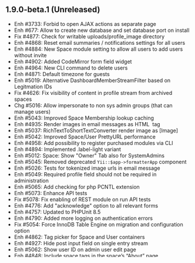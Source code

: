 1.9.0-beta.1 (Unreleased)
----------------------------

- Enh #3733: Forbid to open AJAX actions as separate page
- Enh #677: Allow to create new database and set database port on install
- Fix #4877: Check for writable uploads/profile_image directory
- Enh #4868: Reset email summaries / notifications settings for all users
- Enh #4884: New Space module setting to allow all users to add users without invite
- Enh #4902: Added CodeMirror form field widget
- Enh #4964: New CLI command to delete users 
- Enh #4871: Default timezone for guests
- Enh #5019: Alternative DashboardMemberStreamFilter based on Legitmation IDs
- Fix #4626: Fix visibility of content in profile stream from archived spaces
- Chg #5016: Allow impersonate to non sys admin groups (that can manage users)
- Enh #5043: Improved Space Membership lookup caching
- Enh #4935: Render images in email messages as HTML <img> tag
- Enh #5037: RichTextToShortTextConverter render image as [Image]
- Enh #5042: Improved Space/User PrettyURL performance
- Enh #4958: Add possibility to register purchased modules via CLI
- Enh #4894: Implemented .label-light variant
- Enh #5012: Space: Show "Owner" Tab also for SystemAdmins
- Enh #5045: Removed deprecated `Yii::$app->formatterApp` component
- Enh #5026: Tests for tokenized image urls in email message
- Enh #5049: Required profile field should not be required in administration
- Enh #5065: Add checking for php PCNTL extension
- Enh #5073: Enhance API tests
- Fix #5078: Fix enabling of REST module on run API tests
- Enh #4776: Add "acknowledge" option to all relevant forms
- Enh #4757: Updated to PHPUnit 8.5
- Enh #4790: Added more logging on authentication errors
- Fix #5054: Force InnoDB Table Engine on migration and configuration option
- Enh #4862: Tag picker for Space and User containers
- Enh #4927: Hide post input field on single entry stream
- Enh #5062: Show user ID on admin user edit page
- Enh #4848: Include space tags in the space’s “About” page 
- Enh #5061: Preserve linebreaks and added "ReadMore" option in Logging
- Enh #4982: Skip DN List to avoid logged ldap errors 
- Fix #5088: Set max length for space description input
- Enh #5089: Allow to Follow users independent of Friendship state
- Enh #34: Removed membership icon from my Spaces chooser
